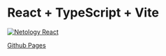 # React + TypeScript + Vite

[![Netology React](https://github.com/coolpak/ra_redux-toolkit/actions/workflows/web.yml/badge.svg?branch=main)](https://github.com/coolpak/ra_redux-toolkit/actions/workflows/web.yml)

[Github Pages](https://coolpak.github.io/ra_redux-toolkit/)
